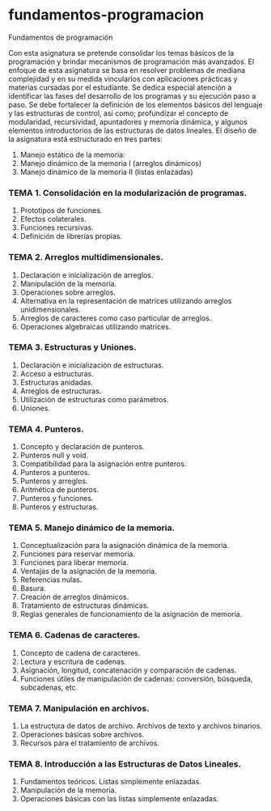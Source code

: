 # fundamentos-programacion
Fundamentos de programación

Con esta asignatura se pretende consolidar los temas básicos de la programación y brindar mecanismos
de programación más avanzados. El enfoque de esta asignatura se basa en resolver problemas de
mediana complejidad y en su medida vincularlos con aplicaciones prácticas y materias cursadas por el
estudiante. Se dedica especial atención a identificar las fases del desarrollo de los programas y su
ejecución paso a paso. Se debe fortalecer la definición de los elementos básicos del lenguaje y las
estructuras de control, así como; profundizar el concepto de modularidad, recursividad, apuntadores y
memoria dinámica, y algunos elementos introductorios de las estructuras de datos lineales.
El diseño de la asignatura está estructurado en tres partes:
1. Manejo estático de la memoria:
2. Manejo dinámico de la memoria I (arreglos dinámicos)
3. Manejo dinámico de la memoria II (listas enlazadas)


### TEMA 1. Consolidación en la modularización de programas.
1. Prototipos de funciones.
2. Efectos colaterales.
3. Funciones recursivas.
4. Definición de librerías propias.

### TEMA 2. Arreglos multidimensionales.
1. Declaración e inicialización de arreglos.
2. Manipulación de la memoria.
3. Operaciones sobre arreglos.
4. Alternativa en la representación de matrices utilizando arreglos unidimensionales.
5. Arreglos de caracteres como caso particular de arreglos.
6. Operaciones algebraicas utilizando matrices.

### TEMA 3. Estructuras y Uniones.
1. Declaración e inicialización de estructuras.
2. Acceso a estructuras.
3. Estructuras anidadas.
4. Arreglos de estructuras.
5. Utilización de estructuras como parámetros.
6. Uniones.

### TEMA 4. Punteros.
1. Concepto y declaración de punteros.
2. Punteros null y void.
3. Compatibilidad para la asignación entre punteros.
4. Punteros a punteros.
5. Punteros y arreglos.
6. Aritmética de punteros.
7. Punteros y funciones.
8. Punteros y estructuras.

### TEMA 5. Manejo dinámico de la memoria.
1. Conceptualización para la asignación dinámica de la memoria.
2. Funciones para reservar memoria.
3. Funciones para liberar memoria.
4. Ventajas de la asignación de la memoria.
5. Referencias nulas.
6. Basura.
7. Creación de arreglos dinámicos.
8. Tratamiento de estructuras dinámicas.
9. Reglas generales de funcionamiento de la asignación de memoria.

### TEMA 6. Cadenas de caracteres.
1. Concepto de cadena de caracteres.
2. Lectura y escritura de cadenas.
3. Asignación, longitud, concatenación y comparación de cadenas.
4. Funciones útiles de manipulación de cadenas: conversión, búsqueda, subcadenas, etc.

### TEMA 7. Manipulación en archivos.
1. La estructura de datos de archivo. Archivos de texto y archivos binarios.
2. Operaciones básicas sobre archivos.
3. Recursos para el tratamiento de archivos.

### TEMA 8. Introducción a las Estructuras de Datos Lineales.
1. Fundamentos teóricos. Listas simplemente enlazadas.
2. Manipulación de la memoria.
3. Operaciones básicas con las listas simplemente enlazadas.
